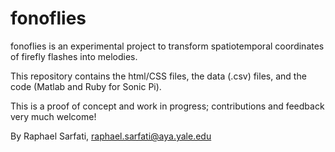 # fonoflies
fonoflies is an experimental project to transform spatiotemporal coordinates of firefly flashes into melodies.

This repository contains the html/CSS files, the data (.csv) files, and the code (Matlab and Ruby for Sonic Pi).

This is a proof of concept and work in progress; contributions and feedback very much welcome!

By Raphael Sarfati, raphael.sarfati@aya.yale.edu
